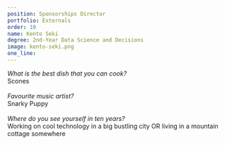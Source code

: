```yaml
---
position: Sponsorships Director
portfolio: Externals
order: 10
name: Kento Seki
degree: 2nd-Year Data Science and Decisions
image: kento-seki.png
one_line:
---
```

*What is the best dish that you can cook?*
<br>
Scones
<br><br>
*Favourite music artist?*
<br>
Snarky Puppy
<br><br>
*Where do you see yourself in ten years?*
<br>
Working on cool technology in a big bustling city OR living in a mountain cottage somewhere